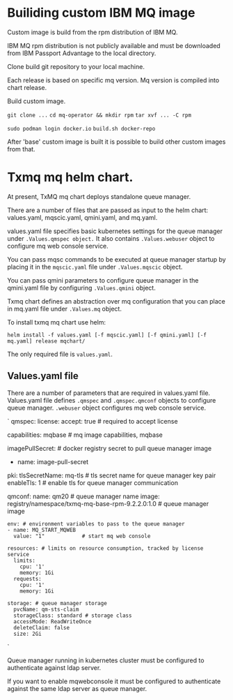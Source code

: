 # Builiding custom IBM MQ image

Custom image is build from the rpm distribution of IBM MQ.

IBM MQ rpm distribution is not publicly available and must be downloaded
from IBM Passport Advantage to the local directory.<br>

Clone build git repository to your local machine.<br>

Each release is based on specific mq version.
Mq version is compiled into chart release.

Build custom image.

`git clone ...`
`cd mq-operator && mkdir rpm`
`tar xvf ... -C rpm`

`sudo podman login docker.io`
`build.sh docker-repo`

After 'base' custom image is built it is possible to build
other custom images from that.

# Txmq mq helm chart.

At present, TxMQ mq chart deploys standalone queue manager.

There are a number of files that are passed as input to the helm chart:
values.yaml, mqscic.yaml, qmini.yaml, and mq.yaml.

values.yaml file specifies basic kubernetes settings for the queue manager under `.Values.qmspec object.`
It also contains `.Values.webuser` object to configure mq web console service.

You can pass mqsc commands to be executed at queue manager startup by placing it 
in the `mqscic.yaml` file under `.Values.mqscic` object.

You can pass qmini parameters to configure queue manager in the qmini.yaml file
by configuring `.Values.qmini` object.

Txmq chart defines an abstraction over mq configuration that you can place in mq.yaml
file under `.Values.mq` object.

To install txmq mq chart use helm:

`helm install -f values.yaml [-f mqscic.yaml] [-f qmini.yaml] [-f mq.yaml] release mqchart/`

The only required file is `values.yaml`.

## Values.yaml file

There are a number of parameters that are required in values.yaml file.
Values.yaml file defines `.qmspec` and `.qmspec.qmconf` objects to configure queue manager.
`.webuser` object configures mq web console service.

`
qmspec:
  license:
    accept: true # required to accept license

  capabilities: mqbase # mq image capabilities, mqbase

  imagePullSecret: # docker registry secret to pull queue manager image
  - name: image-pull-secret

  pki:
    tlsSecretName: mq-tls # tls secret name for queue manager key pair
    enableTls: 1 # enable tls for queue manager communication

  qmconf:
    name: qm20 # queue manager name
    image: registry/namespace/txmq-mq-base-rpm-9.2.2.0:1.0 # queue manager image

    env: # environment variables to pass to the queue manager
    - name: MQ_START_MQWEB
      value: "1"            # start mq web console

    resources: # limits on resource consumption, tracked by license service
      limits:
        cpu: '1'
        memory: 1Gi
      requests:
        cpu: '1'
        memory: 1Gi

    storage: # queue manager storage
      pvcName: qm-sts-claim
      storageClass: standard # storage class
      accessMode: ReadWriteOnce
      deleteClaim: false
      size: 2Gi
`

Queue manager running in kubernetes cluster must be configured to
authenticate against ldap server.

If you want to enable mqwebconsole it must be configured to
authenticate against the same ldap server as queue manager.

